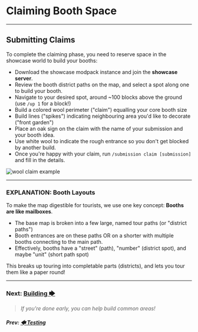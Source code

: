 # Claiming Booth Space

---

## Submitting Claims

To complete the claiming phase, you need to reserve space in the showcase world to build your booths:
- Download the showcase modpack instance and join the **showcase server**.
- Review the booth district paths on the map, and select a spot along one to build your booth.
- Navigate to your desired spot, around ~100 blocks above the ground (use `/up 1` for a block!)
- Build a colored wool perimeter ("claim") equalling your core booth size
- Build lines ("spikes") indicating neighbouring area you'd like to decorate ("front garden")
- Place an oak sign on the claim with the name of your submission and your booth idea.
- Use white wool to indicate the rough entrance so you don't get blocked by another build.
- Once you're happy with your claim, run `/submission claim [submission]` and fill in the details.

![wool claim example](/assets/pages/images/guide/claim.jpg)

---

### EXPLANATION: Booth Layouts

To make the map digestible for tourists, we use one key concept:  **Booths are like mailboxes**.
- The base map is broken into a few large, named tour paths (or "district paths")
- Booth entrances are on these paths OR on a shorter with multiple booths connecting to the main path.
- Effectively, booths have a "street" (path), "number" (district spot), and maybe "unit" (short path spot)

This breaks up touring into completable parts (districts), and lets you tour them like a paper round!

---

### Next: [Building 🡆](/pages/building)

> _If you're done early, you can help build common areas!_

##### _Prev: [🡄 Testing](/pages/testing)_